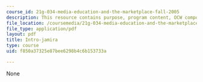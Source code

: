 ```yaml
---
course_id: 21g-034-media-education-and-the-marketplace-fall-2005
description: This resource contains purpose, program content, OCW component, and sustainability.
file_location: /coursemedia/21g-034-media-education-and-the-marketplace-fall-2005/f850a37325e87bee6298b4c6b153733a_MIT21G_034F05_introtoprog.pdf
file_type: application/pdf
layout: pdf
title: Intro-jamira
type: course
uid: f850a37325e87bee6298b4c6b153733a

---
```

None